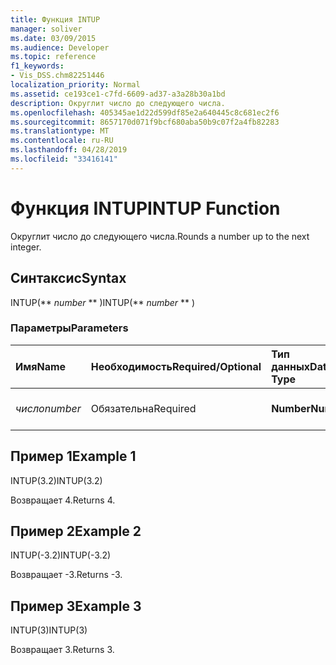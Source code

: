 ```yaml
---
title: Функция INTUP
manager: soliver
ms.date: 03/09/2015
ms.audience: Developer
ms.topic: reference
f1_keywords:
- Vis_DSS.chm82251446
localization_priority: Normal
ms.assetid: ce193ce1-c7fd-6609-ad37-a3a28b30a1bd
description: Округлит число до следующего числа.
ms.openlocfilehash: 405345ae1d22d599df85e2a640445c8c681ec2f6
ms.sourcegitcommit: 8657170d071f9bcf680aba50b9c07f2a4fb82283
ms.translationtype: MT
ms.contentlocale: ru-RU
ms.lasthandoff: 04/28/2019
ms.locfileid: "33416141"
---
```

# <a name="intup-function"></a><span data-ttu-id="b9455-103">Функция INTUP</span><span class="sxs-lookup"><span data-stu-id="b9455-103">INTUP Function</span></span>

<span data-ttu-id="b9455-104">Округлит число до следующего числа.</span><span class="sxs-lookup"><span data-stu-id="b9455-104">Rounds a number up to the next integer.</span></span>
  
## <a name="syntax"></a><span data-ttu-id="b9455-105">Синтаксис</span><span class="sxs-lookup"><span data-stu-id="b9455-105">Syntax</span></span>

<span data-ttu-id="b9455-106">INTUP(\*\* *number* \*\* )</span><span class="sxs-lookup"><span data-stu-id="b9455-106">INTUP(\*\* *number* \*\* )</span></span> 
  
### <a name="parameters"></a><span data-ttu-id="b9455-107">Параметры</span><span class="sxs-lookup"><span data-stu-id="b9455-107">Parameters</span></span>

|<span data-ttu-id="b9455-108">**Имя**</span><span class="sxs-lookup"><span data-stu-id="b9455-108">**Name**</span></span>|<span data-ttu-id="b9455-109">**Необходимость**</span><span class="sxs-lookup"><span data-stu-id="b9455-109">**Required/Optional**</span></span>|<span data-ttu-id="b9455-110">**Тип данных**</span><span class="sxs-lookup"><span data-stu-id="b9455-110">**Data Type**</span></span>|<span data-ttu-id="b9455-111">**Описание**</span><span class="sxs-lookup"><span data-stu-id="b9455-111">**Description**</span></span>|
|:-----|:-----|:-----|:-----|
| <span data-ttu-id="b9455-112">_число_</span><span class="sxs-lookup"><span data-stu-id="b9455-112">_number_</span></span> <br/> |<span data-ttu-id="b9455-113">Обязательна</span><span class="sxs-lookup"><span data-stu-id="b9455-113">Required</span></span>  <br/> |<span data-ttu-id="b9455-114">**Number**</span><span class="sxs-lookup"><span data-stu-id="b9455-114">**Number**</span></span> <br/> |<span data-ttu-id="b9455-115">Число для округлки.</span><span class="sxs-lookup"><span data-stu-id="b9455-115">The number to round up.</span></span>  <br/> |
   
## <a name="example-1"></a><span data-ttu-id="b9455-116">Пример 1</span><span class="sxs-lookup"><span data-stu-id="b9455-116">Example 1</span></span>

<span data-ttu-id="b9455-117">INTUP(3.2)</span><span class="sxs-lookup"><span data-stu-id="b9455-117">INTUP(3.2)</span></span>
  
<span data-ttu-id="b9455-118">Возвращает 4.</span><span class="sxs-lookup"><span data-stu-id="b9455-118">Returns 4.</span></span>
  
## <a name="example-2"></a><span data-ttu-id="b9455-119">Пример 2</span><span class="sxs-lookup"><span data-stu-id="b9455-119">Example 2</span></span>

<span data-ttu-id="b9455-120">INTUP(-3.2)</span><span class="sxs-lookup"><span data-stu-id="b9455-120">INTUP(-3.2)</span></span>
  
<span data-ttu-id="b9455-121">Возвращает -3.</span><span class="sxs-lookup"><span data-stu-id="b9455-121">Returns -3.</span></span>
  
## <a name="example-3"></a><span data-ttu-id="b9455-122">Пример 3</span><span class="sxs-lookup"><span data-stu-id="b9455-122">Example 3</span></span>

<span data-ttu-id="b9455-123">INTUP(3)</span><span class="sxs-lookup"><span data-stu-id="b9455-123">INTUP(3)</span></span>
  
<span data-ttu-id="b9455-124">Возвращает 3.</span><span class="sxs-lookup"><span data-stu-id="b9455-124">Returns 3.</span></span>
  

